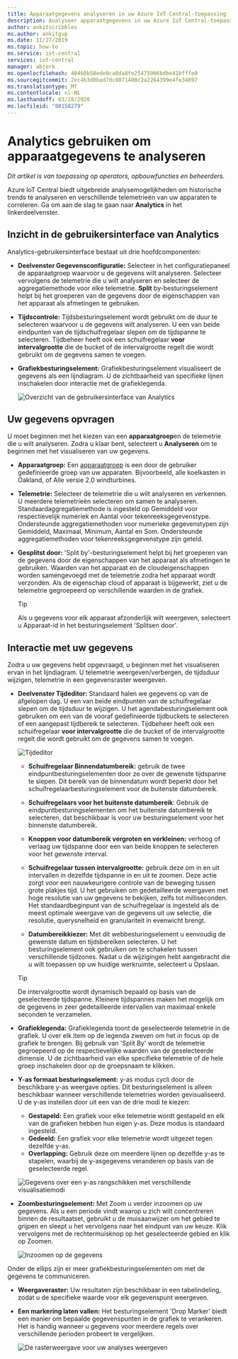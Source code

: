 ```yaml
---
title: Apparaatgegevens analyseren in uw Azure IoT Central-toepassing | Microsoft Documenten
description: Analyseer apparaatgegevens in uw Azure IoT Central-toepassing.
author: ankitscribbles
ms.author: ankitgup
ms.date: 11/27/2019
ms.topic: how-to
ms.service: iot-central
services: iot-central
manager: abjork
ms.openlocfilehash: 40460b58ede0ca0da8fe25475906bdbe41bfffe0
ms.sourcegitcommit: 2ec4b3d0bad7dc0071400c2a2264399e4fe34897
ms.translationtype: MT
ms.contentlocale: nl-NL
ms.lasthandoff: 03/28/2020
ms.locfileid: "80158279"
---
```

# <a name="how-to-use-analytics-to-analyze-device-data"></a>Analytics gebruiken om apparaatgegevens te analyseren

*Dit artikel is van toepassing op operators, opbouwfuncties en beheerders.*



Azure IoT Central biedt uitgebreide analysemogelijkheden om historische trends te analyseren en verschillende telemetrieën van uw apparaten te correleren. Ga om aan de slag te gaan naar **Analytics** in het linkerdeelvenster.

## <a name="understanding-the-analytics-ui"></a>Inzicht in de gebruikersinterface van Analytics
Analytics-gebruikersinterface bestaat uit drie hoofdcomponenten:
- **Deelvenster Gegevensconfiguratie:** Selecteer in het configuratiepaneel de apparaatgroep waarvoor u de gegevens wilt analyseren. Selecteer vervolgens de telemetrie die u wilt analyseren en selecteer de aggregatiemethode voor elke telemetrie. **Split** by-besturingselement helpt bij het groeperen van de gegevens door de eigenschappen van het apparaat als afmetingen te gebruiken.

- **Tijdscontrole:** Tijdsbesturingselement wordt gebruikt om de duur te selecteren waarvoor u de gegevens wilt analyseren. U een van beide eindpunten van de tijdschuifregelaar slepen om de tijdspanne te selecteren. Tijdbeheer heeft ook een schuifregelaar **voor intervalgrootte** die de bucket of de intervalgrootte regelt die wordt gebruikt om de gegevens samen te voegen. 

- **Grafiekbesturingselement:** Grafiekbesturingselement visualiseert de gegevens als een lijndiagram. U de zichtbaarheid van specifieke lijnen inschakelen door interactie met de grafieklegenda. 


  ![Overzicht van de gebruikersinterface van Analytics](media/howto-create-analytics/analyticsui.png)


## <a name="querying-your-data"></a>Uw gegevens opvragen

U moet beginnen met het kiezen van een **apparaatgroep**en de telemetrie die u wilt analyseren. Zodra u klaar bent, selecteert u **Analyseren** om te beginnen met het visualiseren van uw gegevens.

- **Apparaatgroep:** Een [apparaatgroep](tutorial-use-device-groups.md) is een door de gebruiker gedefinieerde groep van uw apparaten. Bijvoorbeeld, alle koelkasten in Oakland, of Alle versie 2.0 windturbines.

- **Telemetrie:** Selecteer de telemetrie die u wilt analyseren en verkennen. U meerdere telemetrieën selecteren om samen te analyseren. Standaardaggregatiemethode is ingesteld op Gemiddeld voor respectievelijk numeriek en Aantal voor tekenreeksgegevenstype. Ondersteunde aggregatiemethoden voor numerieke gegevenstypen zijn Gemiddeld, Maximaal, Minimum, Aantal en Som.  Ondersteunde aggregatiemethoden voor tekenreeksgegevenstype zijn geteld.

- **Gesplitst door:** 'Split by'-besturingselement helpt bij het groeperen van de gegevens door de eigenschappen van het apparaat als afmetingen te gebruiken. Waarden van het apparaat en de cloudeigenschappen worden samengevoegd met de telemetrie zodra het apparaat wordt verzonden. Als de eigenschap cloud of apparaat is bijgewerkt, ziet u de telemetrie gegroepeerd op verschillende waarden in de grafiek.

    > [!TIP]
    > Als u gegevens voor elk apparaat afzonderlijk wilt weergeven, selecteert u Apparaat-id in het besturingselement 'Splitsen door'.

## <a name="interacting-with-your-data"></a>Interactie met uw gegevens

Zodra u uw gegevens hebt opgevraagd, u beginnen met het visualiseren ervan in het lijndiagram. U telemetrie weergeven/verbergen, de tijdsduur wijzigen, telemetrie in een gegevensraster weergeven.

- **Deelvenster Tijdeditor:** Standaard halen we gegevens op van de afgelopen dag. U een van beide eindpunten van de schuifregelaar slepen om de tijdsduur te wijzigen. U het agendabesturingselement ook gebruiken om een van de vooraf gedefinieerde tijdbuckets te selecteren of een aangepast tijdbereik te selecteren. Tijdbeheer heeft ook een schuifregelaar **voor intervalgrootte** die de bucket of de intervalgrootte regelt die wordt gebruikt om de gegevens samen te voegen.

    ![Tijdeditor](media/howto-create-analytics/timeeditorpanel.png)

    - **Schuifregelaar Binnendatumbereik:** gebruik de twee eindpuntbesturingselementen door ze over de gewenste tijdspanne te slepen. Dit bereik van de binnendatum wordt beperkt door het schuifregelaarbesturingselement voor de buitenste datumbereik.
    
   
    - **Schuifregelaars voor het buitenste datumbereik**: Gebruik de eindpuntbesturingselementen om het buitenste datumbereik te selecteren, dat beschikbaar is voor uw besturingselement voor het binnenste datumbereik.

    - **Knoppen voor datumbereik vergroten en verkleinen:** verhoog of verlaag uw tijdspanne door een van beide knoppen te selecteren voor het gewenste interval.

    - **Schuifregelaar tussen intervalgrootte:** gebruik deze om in en uit intervallen in dezelfde tijdspanne in en uit te zoomen. Deze actie zorgt voor een nauwkeurigere controle van de beweging tussen grote plakjes tijd. U het gebruiken om gedetailleerde weergaven met hoge resolutie van uw gegevens te bekijken, zelfs tot milliseconden. Het standaardbeginpunt van de schuifregelaar is ingesteld als de meest optimale weergave van de gegevens uit uw selectie, die resolutie, querysnelheid en granulariteit in evenwicht brengt.
    
    - **Datumbereikkiezer:** Met dit webbesturingselement u eenvoudig de gewenste datum en tijdsbereiken selecteren. U het besturingselement ook gebruiken om te schakelen tussen verschillende tijdzones. Nadat u de wijzigingen hebt aangebracht die u wilt toepassen op uw huidige werkruimte, selecteert u Opslaan.

    > [!TIP]
    > De intervalgrootte wordt dynamisch bepaald op basis van de geselecteerde tijdspanne. Kleinere tijdspannes maken het mogelijk om de gegevens in zeer gedetailleerde intervallen van maximaal enkele seconden te verzamelen.


- **Grafieklegenda:** Grafieklegenda toont de geselecteerde telemetrie in de grafiek. U over elk item op de legenda zweven om het in focus op de grafiek te brengen. Bij gebruik van 'Split By' wordt de telemetrie gegroepeerd op de respectievelijke waarden van de geselecteerde dimensie. U de zichtbaarheid van elke specifieke telemetrie of de hele groep inschakelen door op de groepsnaam te klikken.  


- **Y-as formaat besturingselement:** y-as modus cycli door de beschikbare y-as weergave opties. Dit besturingselement is alleen beschikbaar wanneer verschillende telemetries worden gevisualiseerd. U de y-as instellen door uit een van de drie modi te kiezen:

    - **Gestapeld:** Een grafiek voor elke telemetrie wordt gestapeld en elk van de grafieken hebben hun eigen y-as. Deze modus is standaard ingesteld.
    - **Gedeeld:** Een grafiek voor elke telemetrie wordt uitgezet tegen dezelfde y-as.
    - **Overlapping:** Gebruik deze om meerdere lijnen op dezelfde y-as te stapelen, waarbij de y-asgegevens veranderen op basis van de geselecteerde regel.

  ![Gegevens over een y-as rangschikken met verschillende visualisatiemodi](media/howto-create-analytics/yaxiscontrol.png)

- **Zoombesturingselement:** Met Zoom u verder inzoomen op uw gegevens. Als u een periode vindt waarop u zich wilt concentreren binnen de resultaatset, gebruikt u de muisaanwijzer om het gebied te grijpen en sleept u het vervolgens naar het eindpunt van uw keuze. Klik vervolgens met de rechtermuisknop op het geselecteerde gebied en klik op Zoomen.

  ![Inzoomen op de gegevens](media/howto-create-analytics/zoom.png)

Onder de ellips zijn er meer grafiekbesturingselementen om met de gegevens te communiceren.

- **Weergaveraster:** Uw resultaten zijn beschikbaar in een tabelindeling, zodat u de specifieke waarde voor elk gegevenspunt weergeven.

- **Een markering laten vallen:** Het besturingselement 'Drop Marker' biedt een manier om bepaalde gegevenspunten in de grafiek te verankeren. Het is handig wanneer u gegevens voor meerdere regels over verschillende perioden probeert te vergelijken.

  ![De rasterweergave voor uw analyses weergeven](media/howto-create-analytics/additionalchartcontrols.png)